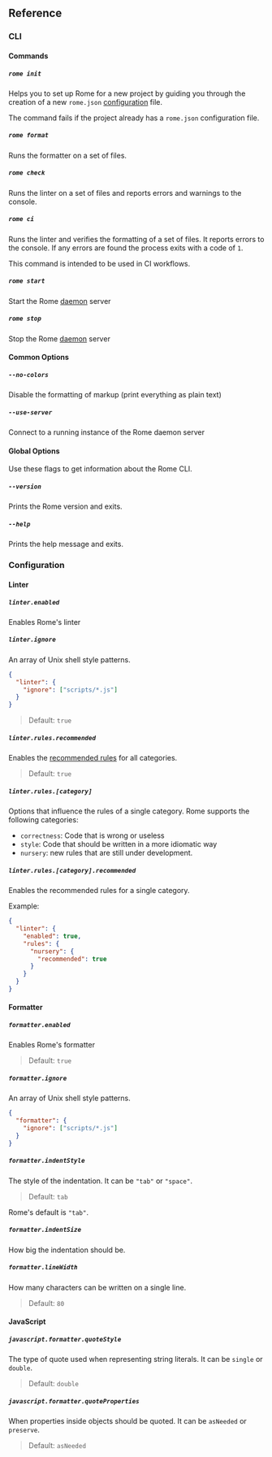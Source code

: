 ## Reference

### CLI

#### Commands

##### `rome init`

Helps you to set up Rome for a new project by guiding you through the creation of a new `rome.json` [configuration](#configuration) file.

The command fails if the project already has a `rome.json` configuration file.


##### `rome format`

Runs the formatter on a set of files.


##### `rome check`

Runs the linter on a set of files and reports errors and warnings to the console.

##### `rome ci`

Runs the linter and verifies the formatting of a set of files. It reports errors to the console. If any errors are found the process exits with a code of `1`.

This command is intended to be used in CI workflows.


##### `rome start`

Start the Rome [daemon](#daemon) server

##### `rome stop`

Stop the Rome [daemon](#deamon) server


#### Common Options

##### `--no-colors`

Disable the formatting of markup (print everything as plain text)

##### `--use-server`

Connect to a running instance of the Rome daemon server

#### Global Options

Use these flags to get information about the Rome CLI.

##### `--version`

Prints the Rome version and exits.

##### `--help`

Prints the help message and exits.

### Configuration

#### Linter

##### `linter.enabled`

Enables Rome's linter

##### `linter.ignore`

An array of Unix shell style patterns.

```json
{
  "linter": {
    "ignore": ["scripts/*.js"]
  }
}
```


> Default: `true`

##### `linter.rules.recommended`

Enables the [recommended rules](/docs/lint/rules) for all categories.

> Default: `true`


##### `linter.rules.[category]`

Options that influence the rules of a single category. Rome supports the following categories:

* `correctness`: Code that is wrong or useless
* `style`: Code that should be written in a more idiomatic way
* `nursery`: new rules that are still under development.

##### `linter.rules.[category].recommended`

Enables the recommended rules for a single category.

Example:

```json
{
  "linter": {
    "enabled": true,
    "rules": {
      "nursery": {
      	"recommended": true
      }
    }
  }
}

```

#### Formatter

##### `formatter.enabled`

Enables Rome's formatter

> Default: `true`


##### `formatter.ignore`

An array of Unix shell style patterns.

```json
{
  "formatter": {
    "ignore": ["scripts/*.js"]
  }
}
```


##### `formatter.indentStyle`

The style of the indentation. It can be `"tab"` or `"space"`.

> Default: `tab`

Rome's default is `"tab"`.

##### `formatter.indentSize`

How big the indentation should be.

##### `formatter.lineWidth`

How many characters can be written on a single line.

> Default: `80`


#### JavaScript

##### `javascript.formatter.quoteStyle`

The type of quote used when representing string literals. It can be `single` or `double`.

> Default: `double`

##### `javascript.formatter.quoteProperties`

When properties inside objects should be quoted. It can be `asNeeded` or `preserve`.

> Default: `asNeeded`


